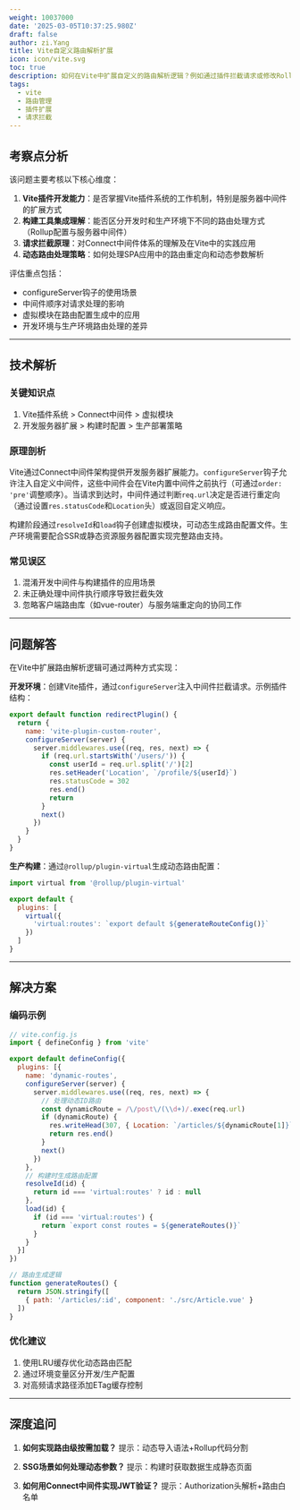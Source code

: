 ```yaml
---
weight: 10037000
date: '2025-03-05T10:37:25.980Z'
draft: false
author: zi.Yang
title: Vite自定义路由解析扩展
icon: icon/vite.svg
toc: true
description: 如何在Vite中扩展自定义的路由解析逻辑？例如通过插件拦截请求或修改Rollup配置实现动态路由重定向？
tags:
  - vite
  - 路由管理
  - 插件扩展
  - 请求拦截
---
```


## 考察点分析

该问题主要考核以下核心维度：

1. **Vite插件开发能力**：是否掌握Vite插件系统的工作机制，特别是服务器中间件的扩展方式
2. **构建工具集成理解**：能否区分开发时和生产环境下不同的路由处理方式（Rollup配置与服务器中间件）
3. **请求拦截原理**：对Connect中间件体系的理解及在Vite中的实践应用
4. **动态路由处理策略**：如何处理SPA应用中的路由重定向和动态参数解析

评估重点包括：

- configureServer钩子的使用场景
- 中间件顺序对请求处理的影响
- 虚拟模块在路由配置生成中的应用
- 开发环境与生产环境路由处理的差异

---

## 技术解析

### 关键知识点

1. Vite插件系统 > Connect中间件 > 虚拟模块
2. 开发服务器扩展 > 构建时配置 > 生产部署策略

### 原理剖析

Vite通过Connect中间件架构提供开发服务器扩展能力。`configureServer`钩子允许注入自定义中间件，这些中间件会在Vite内置中间件之前执行（可通过`order: 'pre'`调整顺序）。当请求到达时，中间件通过判断`req.url`决定是否进行重定向（通过设置`res.statusCode`和`Location`头）或返回自定义响应。

构建阶段通过`resolveId`和`load`钩子创建虚拟模块，可动态生成路由配置文件。生产环境需要配合SSR或静态资源服务器配置实现完整路由支持。

### 常见误区

1. 混淆开发中间件与构建插件的应用场景
2. 未正确处理中间件执行顺序导致拦截失效
3. 忽略客户端路由库（如vue-router）与服务端重定向的协同工作

---

## 问题解答

在Vite中扩展路由解析逻辑可通过两种方式实现：

**开发环境**：创建Vite插件，通过`configureServer`注入中间件拦截请求。示例插件结构：

```javascript
export default function redirectPlugin() {
  return {
    name: 'vite-plugin-custom-router',
    configureServer(server) {
      server.middlewares.use((req, res, next) => {
        if (req.url.startsWith('/users/')) {
          const userId = req.url.split('/')[2]
          res.setHeader('Location', `/profile/${userId}`)
          res.statusCode = 302
          res.end()
          return
        }
        next()
      })
    }
  }
}
```

**生产构建**：通过`@rollup/plugin-virtual`生成动态路由配置：

```javascript
import virtual from '@rollup/plugin-virtual'

export default {
  plugins: [
    virtual({
      'virtual:routes': `export default ${generateRouteConfig()}`
    })
  ]
}
```

---

## 解决方案

### 编码示例

```javascript
// vite.config.js
import { defineConfig } from 'vite'

export default defineConfig({
  plugins: [{
    name: 'dynamic-routes',
    configureServer(server) {
      server.middlewares.use((req, res, next) => {
        // 处理动态ID路由
        const dynamicRoute = /\/post\/(\\d+)/.exec(req.url)
        if (dynamicRoute) {
          res.writeHead(307, { Location: `/articles/${dynamicRoute[1]}` })
          return res.end()
        }
        next()
      })
    },
    // 构建时生成路由配置
    resolveId(id) {
      return id === 'virtual:routes' ? id : null
    },
    load(id) {
      if (id === 'virtual:routes') {
        return `export const routes = ${generateRoutes()}`
      }
    }
  }]
})

// 路由生成逻辑
function generateRoutes() {
  return JSON.stringify([
    { path: '/articles/:id', component: './src/Article.vue' }
  ])
}
```

### 优化建议

1. 使用LRU缓存优化动态路由匹配
2. 通过环境变量区分开发/生产配置
3. 对高频请求路径添加ETag缓存控制

---

## 深度追问

1. **如何实现路由级按需加载？**
提示：动态导入语法+Rollup代码分割

2. **SSG场景如何处理动态参数？**
提示：构建时获取数据生成静态页面

3. **如何用Connect中间件实现JWT验证？**
提示：Authorization头解析+路由白名单
